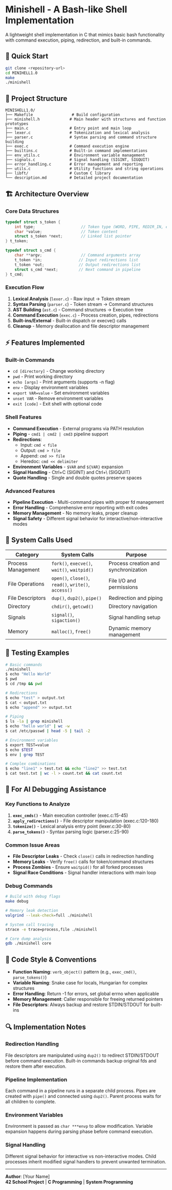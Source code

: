 # Minishell - A Bash-like Shell Implementation

A lightweight shell implementation in C that mimics basic bash functionality with command execution, piping, redirection, and built-in commands.

## 🚀 Quick Start

```bash
git clone <repository-url>
cd MINIHELL1.0
make
./minishell
```

## 📁 Project Structure

```
MINISHELL1.0/
├── Makefile                 # Build configuration
├── minishell.h             # Main header with structures and function prototypes
├── main.c                  # Entry point and main loop
├── lexer.c                 # Tokenization and lexical analysis
├── parser.c                # Syntax parsing and command structure building
├── exec.c                  # Command execution engine
├── builtins.c              # Built-in command implementations
├── env_utils.c             # Environment variable management
├── signals.c               # Signal handling (SIGINT, SIGQUIT)
├── error_handling.c        # Error management and reporting
├── utils.c                 # Utility functions and string operations
├── libft/                  # Custom C library
└── description.md          # Detailed project documentation
```

## 🏗️ Architecture Overview

### Core Data Structures

```c
typedef struct s_token {
    int type;                    // Token type (WORD, PIPE, REDIR_IN, etc.)
    char *value;                 // Token content
    struct s_token *next;        // Linked list pointer
} t_token;

typedef struct s_cmd {
    char **argv;                 // Command arguments array
    t_token *in;                // Input redirections list
    t_token *out;               // Output redirections list
    struct s_cmd *next;         // Next command in pipeline
} t_cmd;
```

### Execution Flow

1. **Lexical Analysis** (`lexer.c`) - Raw input → Token stream
2. **Syntax Parsing** (`parser.c`) - Token stream → Command structures
3. **AST Building** (`ast.c`) - Command structures → Execution tree
4. **Command Execution** (`exec.c`) - Process creation, pipes, redirections
5. **Built-ins/External** - Built-in dispatch or execve() calls
6. **Cleanup** - Memory deallocation and file descriptor management

## ⚡ Features Implemented

### Built-in Commands
- `cd [directory]` - Change working directory
- `pwd` - Print working directory
- `echo [args]` - Print arguments (supports -n flag)
- `env` - Display environment variables
- `export VAR=value` - Set environment variables
- `unset VAR` - Remove environment variables
- `exit [code]` - Exit shell with optional code

### Shell Features
- **Command Execution** - External programs via PATH resolution
- **Piping** - `cmd1 | cmd2 | cmd3` pipeline support
- **Redirections**:
  - Input: `cmd < file`
  - Output: `cmd > file`
  - Append: `cmd >> file`
  - Heredoc: `cmd << delimiter`
- **Environment Variables** - `$VAR` and `${VAR}` expansion
- **Signal Handling** - Ctrl+C (SIGINT) and Ctrl+\ (SIGQUIT)
- **Quote Handling** - Single and double quotes preserve spaces

### Advanced Features
- **Pipeline Execution** - Multi-command pipes with proper fd management
- **Error Handling** - Comprehensive error reporting with exit codes
- **Memory Management** - No memory leaks, proper cleanup
- **Signal Safety** - Different signal behavior for interactive/non-interactive modes

## 🔧 System Calls Used

| Category | System Calls | Purpose |
|----------|--------------|---------|
| Process Management | `fork()`, `execve()`, `wait()`, `waitpid()` | Process creation and synchronization |
| File Operations | `open()`, `close()`, `read()`, `write()`, `access()` | File I/O and permissions |
| File Descriptors | `dup()`, `dup2()`, `pipe()` | Redirection and piping |
| Directory | `chdir()`, `getcwd()` | Directory navigation |
| Signals | `signal()`, `sigaction()` | Signal handling setup |
| Memory | `malloc()`, `free()` | Dynamic memory management |

## 🧪 Testing Examples

```bash
# Basic commands
./minishell
$ echo "Hello World"
$ pwd
$ cd /tmp && pwd

# Redirections
$ echo "test" > output.txt
$ cat < output.txt
$ echo "append" >> output.txt

# Piping
$ ls -la | grep minishell
$ echo "hello world" | wc -w
$ cat /etc/passwd | head -5 | tail -2

# Environment variables
$ export TEST=value
$ echo $TEST
$ env | grep TEST

# Complex combinations
$ echo "line1" > test.txt && echo "line2" >> test.txt
$ cat test.txt | wc -l > count.txt && cat count.txt
```

## 🐛 For AI Debugging Assistance

### Key Functions to Analyze

1. **`exec_cmds()`** - Main execution controller (exec.c:15-45)
2. **`apply_redirections()`** - File descriptor manipulation (exec.c:120-180)
3. **`tokenize()`** - Lexical analysis entry point (lexer.c:30-80)
4. **`parse_tokens()`** - Syntax parsing logic (parser.c:25-90)

### Common Issue Areas

- **File Descriptor Leaks** - Check `close()` calls in redirection handling
- **Memory Leaks** - Verify `free()` calls for token/command structures  
- **Process Zombies** - Ensure `waitpid()` for all forked processes
- **Signal Race Conditions** - Signal handler interactions with main loop

### Debug Commands

```bash
# Build with debug flags
make debug

# Memory leak detection
valgrind --leak-check=full ./minishell

# System call tracing
strace -e trace=process,file ./minishell

# Core dump analysis
gdb ./minishell core
```

## 📝 Code Style & Conventions

- **Function Naming**: `verb_object()` pattern (e.g., `exec_cmd()`, `parse_tokens()`)
- **Variable Naming**: Snake case for locals, Hungarian for complex structures
- **Error Handling**: Return -1 for errors, set global errno when applicable
- **Memory Management**: Caller responsible for freeing returned pointers
- **File Descriptors**: Always backup and restore STDIN/STDOUT for built-ins

## 🔍 Implementation Notes

### Redirection Handling
File descriptors are manipulated using `dup2()` to redirect STDIN/STDOUT before command execution. Built-in commands backup original fds and restore them after execution.

### Pipeline Implementation  
Each command in a pipeline runs in a separate child process. Pipes are created with `pipe()` and connected using `dup2()`. Parent process waits for all children to complete.

### Environment Variables
Environment is passed as `char ***envp` to allow modification. Variable expansion happens during parsing phase before command execution.

### Signal Handling
Different signal behavior for interactive vs non-interactive modes. Child processes inherit modified signal handlers to prevent unwanted termination.

---

**Author**: [Your Name]  
**42 School Project** | **C Programming** | **System Programming**
